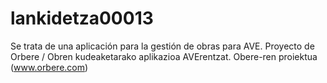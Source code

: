 # lankidetza00013
Se trata de una aplicación para la gestión de obras para AVE. Proyecto de Orbere / Obren kudeaketarako aplikazioa AVErentzat. Obere-ren proiektua (www.orbere.com)
